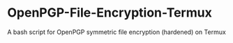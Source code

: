 # OpenPGP-File-Encryption-Termux
A bash script for OpenPGP symmetric file encryption (hardened) on Termux
